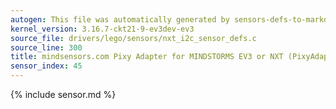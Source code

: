 ```yaml
---
autogen: This file was automatically generated by sensors-defs-to-markdown.py
kernel_version: 3.16.7-ckt21-9-ev3dev-ev3
source_file: drivers/lego/sensors/nxt_i2c_sensor_defs.c
source_line: 300
title: mindsensors.com Pixy Adapter for MINDSTORMS EV3 or NXT (PixyAdapter)
sensor_index: 45
---
```


{% include sensor.md %}
